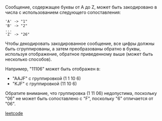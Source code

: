 Сообщение, содержащее буквы от A до Z, может быть закодировано в числа с использованием следующего сопоставления:
```
'A' -> "1"
'B' -> "2"
...
'Z' -> "26"
```
Чтобы декодировать закодированное сообщение, все цифры должны быть сгруппированы, 
а затем преобразованы обратно в буквы, используя отображение, обратное приведенному выше (может быть несколько способов). 

Например, "11106" может быть отображен в:

* "AAJF" с группировкой (1 1 10 6)
* "KJF" с группировкой (11 10 6)

Обратите внимание, что группировка (1 11 06) недопустима, поскольку "06" не может быть сопоставлено с "F", поскольку "6" отличается от "06".

[leetcode](https://leetcode.com/problems/decode-ways/)
